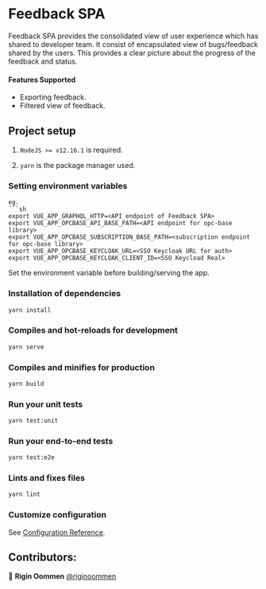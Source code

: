 # Feedback SPA

Feedback SPA provides the consolidated view of user experience which has shared to developer team. It consist of encapsulated view of bugs/feedback shared by the users. This provides a clear picture about the progress of the feedback and status.

#### Features Supported

* Exporting feedback.
* Filtered view of feedback.

## Project setup

1. ```NodeJS >= v12.16.1``` is required.

2. ```yarn``` is the package manager used.

### Setting environment variables
```
eg.
```sh
export VUE_APP_GRAPHQL_HTTP=<API endpoint of Feedback SPA>
export VUE_APP_OPCBASE_API_BASE_PATH=<API endpoint for opc-base library>
export VUE_APP_OPCBASE_SUBSCRIPTION_BASE_PATH=<subscription endpoint for opc-base library>
export VUE_APP_OPCBASE_KEYCLOAK_URL=<SSO Keycloak URL for auth>
export VUE_APP_OPCBASE_KEYCLOAK_CLIENT_ID=<SSO Keycload Real>
```

Set the environment variable before building/serving the app.

### Installation of dependencies
```sh
yarn install
```

### Compiles and hot-reloads for development
```sh
yarn serve
```

### Compiles and minifies for production
```sh
yarn build
```

### Run your unit tests
```sh
yarn test:unit
```

### Run your end-to-end tests
```sh
yarn test:e2e
```

### Lints and fixes files
```sh
yarn lint
```

### Customize configuration
See [Configuration Reference](https://cli.vuejs.org/config/).

## Contributors:

👤 **Rigin Oommen** [@riginoommen](https://github.com/riginoommen)
